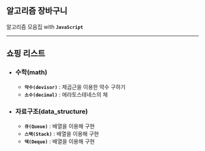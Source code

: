 ## 알고리즘 장바구니

알고리즘 모음집 with **`JavaScript`**

---

## 쇼핑 리스트

- ### 수학(math)
    - **`약수(devisor)`** : 제곱근을 이용한 약수 구하기
    - **`소수(decimal)`** : 에라토스테네스의 채

- ### 자료구조(data_structure)
    - **`큐(Queue)`** : 배열을 이용해 구현
    - **`스택(Stack)`** : 배열을 이용해 구현
    - **`덱(Deque)`** : 배열을 이용해 구현